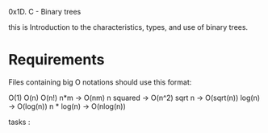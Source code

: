 0x1D. C - Binary trees

this is Introduction to the characteristics, types, and use of binary trees.

# Requirements 

Files containing big O notations should use this format:

O(1)
O(n)
O(n!)
n*m -> O(nm)
n squared -> O(n^2)
sqrt n -> O(sqrt(n))
log(n) -> O(log(n))
n * log(n) -> O(nlog(n))

tasks :
